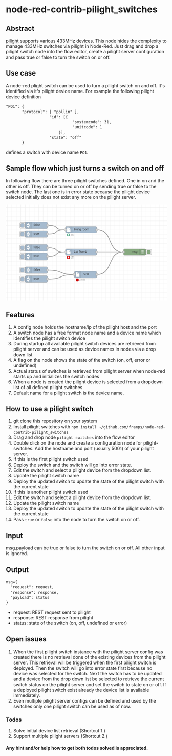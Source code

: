 # node-red-contrib-pilight_switches

## Abstract

[pilight](https://www.pilight.org/) supports various 433MHz devices. This node hides the complexity to manage 433MHz switches via pilight in Node-Red. Just drag and drop a pilight switch node into the flow editor, create a pilight server configuration and pass true or false to turn the switch on or off.

## Use case

A node-red plight switch can be used to turn a pilight switch on and off. It's identified via it's pilight device name. For example the following pilight device definition

```
"PO1": {
       "protocol": [ "pollin" ],
                   "id": [{
                             "systemcode": 31,
                             "unitcode": 1
                       }],
                   "state": "off"
       }
```

defines a switch with device name `PO1`.

## Sample flow which just turns a switch on and off

In following flow there are three pilight switches defined. One in on and the other is off. They can be turned on or off by sending true or false to the switch node. The last one is in error state because the pilight device selected initially does not exist any more on the pilight server.

![Alt text](pics/pilight_customnode_flow.png?raw=true "Title")

## Features

1. A config node holds the hostname/ip of the pilight host and the port
2. A switch node has a free format node name and a device name which identifies the pilight switch device
3. During startup all available pilight switch devices are retrieved from pilight server and can be used as device names in nodes via a drop down list
4. A flag on the node shows the state of the switch (on, off, error or undefined)
5. Actual status of switches is retrieved from pilight server when node-red starts up and initializes the switch nodes
6. When a node is created the pilight device is selected from a dropdown list of all defined pilight switches
7. Default name for a pilight switch is the device name.

## How to use a pilight switch

1. git clone this repository on your system
2. Install pilight switches with `npm install ~/github.com/framps/node-red-contrib-pilight_switches`
3. Drag and drop node `pilight switches` into the flow editor
4. Double click on the node and create a configuration node for pilight-switches. Add the hostname and port (usually 5001) of your pilight server.
5. If this is the first pilight switch used
  1. Deploy the switch and the switch will go into error state.
  2. Edit the switch and select a pilight device from the dropdown list.
  3. Update the pilight switch name
  4. Deploy the updated switch to update the state of the pilight switch with the current state
6. If this is another pilight switch used
  1. Edit the switch and select a pilight device from the dropdown list.
  2. Update the pilight switch name
  3. Deploy the updated switch to update the state of the pilight switch with the current state
7. Pass `true` or `false` into the node to turn the switch on or off.

## Input

msg.payload can be true or false to turn the switch on or off. All other input is ignored.

## Output

```
msg={
  "request": request,   
  "response": response,
  "payload": status     
}
```
* request: REST request sent to pilight
* response: REST response from pilight
* status: state of the switch (on, off, undefined or error)

## Open issues

1. When the first pilight switch instance with the pilight server config was created there is no retrieval done of the existing devices from the pilight server. This retrieval will be triggered when the first pilight switch is deployed. Then the switch will go into error state first because no device was selected for the switch. Next the switch has to be updated and a device from the drop down list be selected to retrieve the current switch status on the pilight server and set the switch to state on or off. If a deployed pilight switch exist already the device list is available immediately.
2. Even multiple pilight server configs can be defined and used by the switches only one pilight switch can be used as of now.

### Todos

1. Solve initial device list retrieval (Shortcut 1.)
2. Support multiple pilight servers (Shortcut 2.)

#### Any hint and/or help how to get both todos solved is appreciated.
